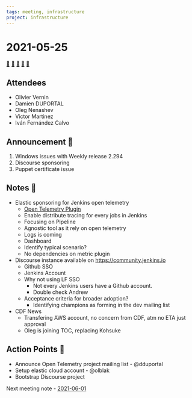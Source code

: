 ```yaml
---
tags: meeting, infrastructure
project: infrastructure
---
```

<!-- markdownlint-disable MD026-->
# 2021-05-25

[:movie_camera:](https://zoom.us/j/92454301214?pwd=aEVoUi9EanpaakN3L1ZxRlpDQk5Ddz09)
[:calendar:](https://jenkins.io/event-calendar/)
[:speech_balloon:](https://jenkins.io/chat/#jenkins-infra)
[:email:](https://groups.google.com/g/jenkins-infra)
[:pencil:](https://hackmd.io/sBywc0IfRraU93aNETVwkw)

## Attendees

* Olivier Vernin
* Damien DUPORTAL
* Oleg Nenashev
* Victor Martinez
* Iván Fernández Calvo

## Announcement :loudspeaker:

1. Windows issues with Weekly release 2.294
2. Discourse sponsoring
3. Puppet certificate issue

## Notes :book:

* Elastic sponsoring for Jenkins open telemetry
  * [Open Telemetry Plugin](https://plugins.jenkins.io/opentelemetry/)
  * Enable distribute tracing for every jobs in Jenkins
  * Focusing on Pipeline
  * Agnostic tool as it rely on open telemetry
  * Logs is coming
  * Dashboard
  * Identify typical scenario?
  * No dependencies on metric plugin
* Discourse instance available on <https://community.jenkins.io>
  * Github SSO
  * Jenkins Account
  * Why not using LF SSO
    * Not every Jenkins users have a Github account.
    * Double check Andrew
  * Acceptance criteria for broader adoption?
    * Identifying champions as forming in the dev mailing list
* CDF News
  * Transfering AWS account, no concern from CDF, atm no ETA just approval
  * Oleg is joining TOC, replacing Kohsuke

## Action Points :muscle:

* Announce Open Telemetry project mailing list - @dduportal 
* Setup elastic cloud account - @olblak 
* Bootstrap Discourse project

Next meeting note - [2021-06-01](https://hackmd.io/BZMhslGoTwSEJXivcolZRA)
